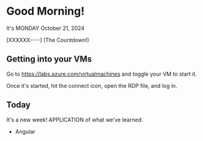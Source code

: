 # Good Morning!

It's MONDAY October 21, 2024

[XXXXXX----] (The Countdown!)

## Getting into your VMs

Go to https://labs.azure.com/virtualmachines and toggle your VM to start it.

Once it's started, hit the connect icon, open the RDP file, and log in.

## Today

It's a new week! APPLICATION of what we've learned.

- Angular


    